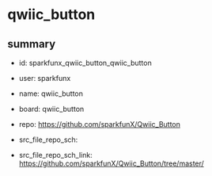 # qwiic_button
 
## summary 
* id: sparkfunx_qwiic_button_qwiic_button
* user: sparkfunx
* name: qwiic_button
* board: qwiic_button
* repo: https://github.com/sparkfunX/Qwiic_Button



* src_file_repo_sch: 
* src_file_repo_sch_link: https://github.com/sparkfunX/Qwiic_Button/tree/master/




